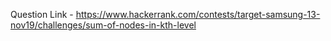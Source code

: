 Question Link - https://www.hackerrank.com/contests/target-samsung-13-nov19/challenges/sum-of-nodes-in-kth-level